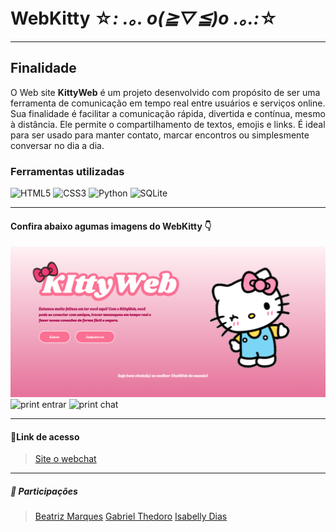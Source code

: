 # WebKitty ☆*: .｡. o(≧▽≦)o .｡.:*☆
---
## Finalidade
O Web site **KittyWeb** é um projeto desenvolvido com propósito de ser uma ferramenta de comunicação em tempo real entre usuários e serviços online. Sua finalidade é facilitar a comunicação rápida, divertida e contínua, mesmo à distância. Ele permite o compartilhamento de textos, emojis e links. É ideal para ser usado para manter contato, marcar encontros ou simplesmente conversar no dia a dia. 

### Ferramentas utilizadas 
<p align="left"> <img src="https://cdn.jsdelivr.net/gh/devicons/devicon/icons/html5/html5-original.svg" alt="HTML5" width="40" height="40"/>
<img src="https://cdn.jsdelivr.net/gh/devicons/devicon/icons/css3/css3-original.svg" alt="CSS3" width="40" height="40"/> 
<img src="https://cdn.jsdelivr.net/gh/devicons/devicon/icons/python/python-original.svg" alt="Python" width="40" height="40"/>
<img src="https://cdn.jsdelivr.net/gh/devicons/devicon/icons/sqlite/sqlite-original.svg" alt="SQLite" width="40" height="40"/>

---

#### Confira abaixo agumas imagens do WebKitty 👇
![print inicio](/prints/index.png)
![print entrar](prints/cadastro1.png)
![print chat](/prints/chat1.png)

---
#### 🔗Link de acesso
>[Site o webchat](https://chat-web-kitty.onrender.com)

---
##### 🤝 Participações 
>[Beatriz Marques](https://github.com/biaamarquess)
>[Gabriel Thedoro](https://github.com/theodoro2115)
>[Isabelly Dias](https://github.com/IDBaptista)


